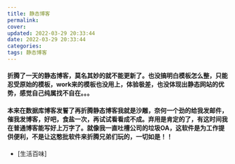 ```yaml
---
title: 静态博客
permalink: 
cover: 
updated: 2022-03-29 20:33:44
date: 2022-03-29 20:33:44
categories: 
tags: 静态博客
---
```

#### 折腾了一天的静态博客，莫名其妙的就不能更新了。也没搞明白模板怎么整，只能忍受原始的模板，work来的模板也没用上，体验极差，也没体现出静态网站的优势，感觉自己纯属找不自在。。。
#### 本来在数据库博客发誓了再折腾静态博客我就是沙雕，奈何一个劲的给我发邮件，催我发博客，好吧，食盐一次，再试试看看成不成。弃用是肯定的了，有这时间我在普通博客能写好上万字了。就像我一直吐槽公司的垃圾OA，这软件是为工作提供便利，不是让这憨批软件来折腾兄弟们玩的，一切如是！！
- [生活百味]
